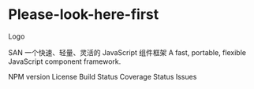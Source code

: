 # Please-look-here-first



Logo

SAN
一个快速、轻量、灵活的 JavaScript 组件框架
A fast, portable, flexible JavaScript component framework.

NPM version License Build Status Coverage Status Issues

